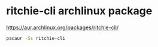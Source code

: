 # ritchie-cli archlinux package

https://aur.archlinux.org/packages/ritchie-cli/

```sh
pacaur -Ss ritchie-cli
```
